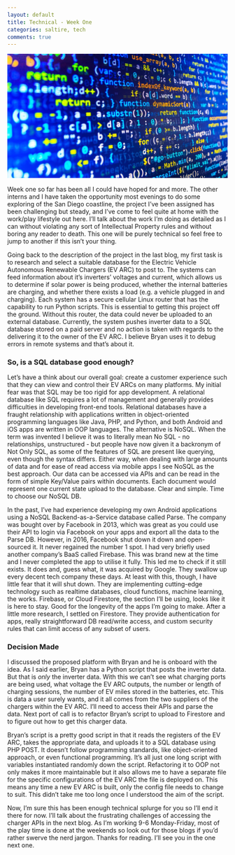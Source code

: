 ```yaml
---
layout: default
title: Technical - Week One
categories: saltire, tech
comments: true
---
```


![code](/images/code.jpg)

Week one so far has been all I could have hoped for and more. The other interns and I have taken the opportunity most evenings to do some exploring of the San Diego coastline, the project I’ve been assigned has been challenging but steady, and I’ve come to feel quite at home with the work/play lifestyle out here. I’ll talk about the work I’m doing as detailed as I can without violating any sort of Intellectual Property rules and without boring any reader to death. This one will be purely technical so feel free to jump to another if this isn’t your thing.

Going back to the description of the project in the last blog, my first task is to research and select a suitable database for the Electric Vehicle Autonomous Renewable Chargers (EV ARC) to post to. The systems can feed information about it’s inverters’ voltages and current, which allows us to determine if solar power is being produced, whether the internal batteries are charging, and whether there exists a load (e.g. a vehicle plugged in and charging). Each system has a secure cellular Linux router that has the capability to run Python scripts. This is essential to getting this project off the ground. Without this router, the data could never be uploaded to an external database. Currently, the system pushes inverter data to a SQL database stored on a paid server and no action is taken with regards to the delivering it to the owner of the EV ARC. I believe Bryan uses it to debug errors in remote systems and that’s about it.

### So, is a SQL database good enough?

Let’s have a think about our overall goal: create a customer experience such that they can view and control their EV ARCs on many platforms. My initial fear was that SQL may be too rigid for app development. A relational database like SQL requires a lot of management and generally provides difficulties in developing front-end tools. Relational databases have a fraught relationship with applications written in object-oriented programming languages like Java, PHP, and Python, and both Android and iOS apps are written in OOP languages. The alternative is NoSQL. When the term was invented I believe it was to literally mean No SQL - no relationships, unstructured - but people have now given it a backronym of Not Only SQL, as some of the features of SQL are present like querying, even though the syntax differs. Either way, when dealing with large amounts of data and for ease of read access via mobile apps I see NoSQL as the best approach. Our data can be accessed via APIs and can be read in the form of simple Key/Value pairs within documents. Each document would represent one current state upload to the database. Clear and simple. Time to choose our NoSQL DB.

In the past, I’ve had experience developing my own Android applications using a NoSQL Backend-as-a-Service database called Parse. The company was bought over by Facebook in 2013, which was great as you could use their API to login via Facebook on your apps and export all the data to the Parse DB. However, in 2016, Facebook shut down it down and open-sourced it. It never regained the number 1 spot. I had very briefly used another company’s BaaS called Firebase. This was brand new at the time and I never completed the app to utilise it fully. This led me to check if it still exists. It does and, guess what, it was acquired by Google. They swallow up every decent tech company these days. At least with this, though, I have little fear that it will shut down. They are implementing cutting-edge technology such as realtime databases, cloud functions, machine learning, the works. Firebase, or Cloud Firestore, the section I’ll be using, looks like it is here to stay. Good for the longevity of the apps I’m going to make. After a little more research, I settled on Firestore. They provide authentication for apps, really straightforward DB read/write access, and custom security rules that can limit access of any subset of users.

### Decision Made

I discussed the proposed platform with Bryan and he is onboard with the idea. As I said earlier, Bryan has a Python script that posts the inverter data. But that is *only* the inverter data. With this we can’t see what charging ports are being used, what voltage the EV ARC outputs, the number or length of charging sessions, the number of EV miles stored in the batteries, etc. This is data a user surely wants, and it all comes from the two suppliers of the chargers within the EV ARC. I’ll need to access their APIs and parse the data. Next port of call is to refactor Bryan’s script to upload to Firestore and to figure out how to get this charger data. 

Bryan’s script is a pretty good script in that it reads the registers of the EV ARC, takes the appropriate data, and uploads it to a SQL database using PHP POST. It doesn’t follow programming standards, like object-oriented approach, or even functional programming. It’s all just one long script with variables instantiated randomly down the script. Refactoring it to OOP not only makes it more maintainable but it also allows me to have a separate file for the specific configurations of the EV ARC the file is deployed on. This means any time a new EV ARC is built, only the config file needs to change to suit. This didn’t take me too long once I understood the aim of the script.

Now, I’m sure this has been enough technical splurge for you so I’ll end it there for now. I’ll talk about the frustrating challenges of accessing the charger APIs in the next blog. As I’m working 9-6 Monday-Friday, most of the play time is done at the weekends so look out for those blogs if you’d rather swerve the nerd jargon. Thanks for reading. I’ll see you in the one next one.
